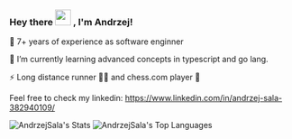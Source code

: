 <h3>
  Hey there <img src="https://media.giphy.com/media/hvRJCLFzcasrR4ia7z/giphy.gif" width="28"> , I'm Andrzej! 
</h3>

🚀 7+ years of experience as software enginner

📖 I’m currently learning advanced concepts in typescript and go lang.

⚡ Long distance runner 🏃‍♂️ and chess.com player 🏁

Feel free to check my linkedin:
https://www.linkedin.com/in/andrzej-sala-382940109/

![AndrzejSala's Stats](https://github-readme-stats.vercel.app/api?username=AndrzejSala&theme=vue-dark&show_icons=true&hide_border=true&count_private=true)
![AndrzejSala's Top Languages](https://github-readme-stats.vercel.app/api/top-langs/?username=AndrzejSala&theme=vue-dark&show_icons=true&hide_border=true&layout=compact)

<!--
**AndrzejSala/AndrzejSala** is a ✨ _special_ ✨ repository because its `README.md` (this file) appears on your GitHub profile.

Here are some ideas to get you started:

- 🔭 I’m currently working on ...
- 🌱 I’m currently learning ...
- 👯 I’m looking to collaborate on ...
- 🤔 I’m looking for help with ...
- 💬 Ask me about ...
- 📫 How to reach me: ...
- 😄 Pronouns: ...
- ⚡ Fun fact: ...
-->
